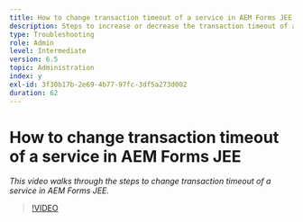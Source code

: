 ```yaml
---
title: How to change transaction timeout of a service in AEM Forms JEE
description: Steps to increase or decrease the transaction timeout of a service in AEM Forms JEE
type: Troubleshooting
role: Admin
level: Intermediate
version: 6.5
topic: Administration
index: y
exl-id: 3f30b17b-2e69-4b77-97fc-3df5a273d002
duration: 62
---
```

# How to change transaction timeout of a service in AEM Forms JEE

*This video walks through the steps to change transaction timeout of a service in AEM Forms JEE.*

>[!VIDEO](https://video.tv.adobe.com/v/335495?quality=12&learn=on)
